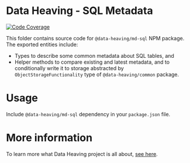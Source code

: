 # Data Heaving - SQL Metadata
[![Code Coverage](https://codecov.io/gh/DataHeaving/metadata/branch/develop/graph/badge.svg?flag=sql)](https://codecov.io/gh/DataHeaving/metadata)

This folder contains source code for `@data-heaving/md-sql` NPM package.
The exported entities include:
- Types to describe some common metadata about SQL tables, and
- Helper methods to compare existing and latest metadata, and to conditionally write it to storage abstracted by `ObjectStorageFunctionality` type of `@data-heaving/common` package.

# Usage
Include `@data-heaving/md-sql` dependency in your `package.json` file.

# More information
To learn more what Data Heaving project is all about, [see here](https://github.com/DataHeaving/orchestration).